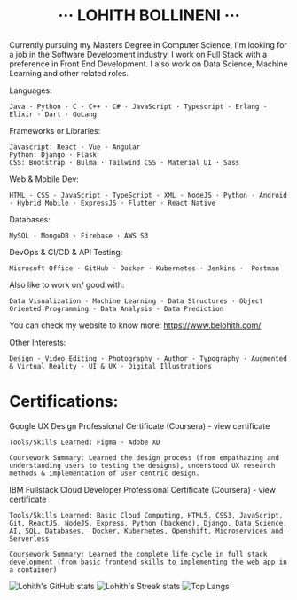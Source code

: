 # <p align="center"> ··· LOHITH BOLLINENI ··· </p>

Currently pursuing my Masters Degree in Computer Science, I'm looking for a job in the Software Development industry. I work on Full Stack with a preference in Front End Development.  I also work on Data Science, Machine Learning and other related roles.

Languages: 
  ```
  Java · Python · C · C++ · C# · JavaScript · Typescript · Erlang · Elixir · Dart · GoLang
  ```
Frameworks or Libraries: 
  ```
  Javascript: React · Vue · Angular
  Python: Django · Flask 
  CSS: Bootstrap · Bulma · Tailwind CSS · Material UI · Sass
  ```
Web & Mobile Dev:
  ```
  HTML · CSS · JavaScript · TypeScript · XML · NodeJS · Python · Android · Hybrid Mobile · ExpressJS · Flutter · React Native
  ```
Databases:
  ```
  MySQL · MongoDB · Firebase · AWS S3
  ```
DevOps & CI/CD & API Testing:
  ```
  Microsoft Office · GitHub · Docker · Kubernetes · Jenkins ·  Postman
  ```
Also like to work on/ good with:
  ```
  Data Visualization · Machine Learning · Data Structures · Object Oriented Programming · Data Analysis · Data Prediction
  ```

You can check my website to know more: https://www.belohith.com/

Other Interests:
  ```
  Design · Video Editing · Photography · Author · Typography · Augmented & Virtual Reality · UI & UX · Digital Illustrations
  ```

# Certifications:

Google UX Design Professional Certificate (Coursera) - view certificate
```
Tools/Skills Learned: Figma · Adobe XD

Coursework Summary: Learned the design process (from empathazing and understanding users to testing the designs), understood UX research methods & implementation of user centric design.
```


IBM Fullstack Cloud Developer Professional Certificate (Coursera) - view certificate
```
Tools/Skills Learned: Basic Cloud Computing, HTML5, CSS3, JavaScript, Git, ReactJS, NodeJS, Express, Python (backend), Django, Data Science, AI, SQL, Databases,  Docker, Kubernetes, Openshift, Microservices and Serverless

Coursework Summary: Learned the complete life cycle in full stack development (from basic frontend skills to implementing the web app in a container)
```

![Lohith's GitHub stats](https://github-readme-stats.vercel.app/api?username=belohith&theme=onedark)
![Lohith's Streak stats](https://github-readme-streak-stats.herokuapp.com/?user=belohith&theme=onedark)
![Top Langs](https://github-readme-stats.vercel.app/api/top-langs/?username=belohith&layout=compact&theme=onedark)



